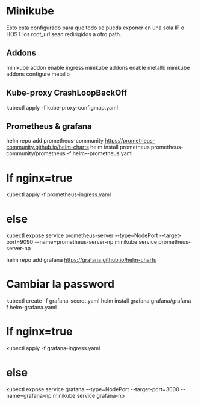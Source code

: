 # Minikube
Esto esta configurado para que todo se pueda exponer en una sola IP o HOST los root_url sean redirigidos a otro path.

## Addons
minikube addon enable ingress
minikube addons enable metallb
minikube addons configure metallb

## Kube-proxy CrashLoopBackOff
kubectl apply -f kube-proxy-configmap.yaml

## Prometheus & grafana
helm repo add prometheus-community https://prometheus-community.github.io/helm-charts
helm install prometheus prometheus-community/prometheus -f helm--prometheus.yaml
# If nginx=true
kubectl apply -f prometheus-ingress.yaml
# else
kubectl expose service prometheus-server --type=NodePort --target-port=9090 --name=prometheus-server-np
minikube service prometheus-server-np


helm repo add grafana https://grafana.github.io/helm-charts
# Cambiar la password
kubectl create -f grafana-secret.yaml
helm install grafana grafana/grafana -f helm-grafana.yaml
# If nginx=true
kubectl apply -f grafana-ingress.yaml
# else
kubectl expose service grafana --type=NodePort --target-port=3000 --name=grafana-np
minikube service grafana-np